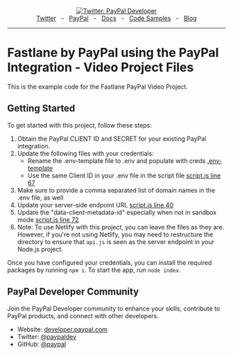 <div align="center">
    <a href="https://twitter.com/paypaldev" target="_blank">
        <img alt="Twitter: PayPal Developer" src="https://img.shields.io/twitter/follow/paypaldev?style=social" />
    </a>
    <br />
    <a href="https://twitter.com/paypaldev" target="_blank">Twitter</a>
        <span>&nbsp;&nbsp;-&nbsp;&nbsp;</span>
    <a href="https://www.paypal.com/us/home" target="_blank">PayPal</a>
        <span>&nbsp;&nbsp;-&nbsp;&nbsp;</span>
    <a href="https://developer.paypal.com/home" target="_blank">Docs</a>
        <span>&nbsp;&nbsp;-&nbsp;&nbsp;</span>
    <a href="https://github.com/paypaldev" target="_blank">Code Samples</a>
        <span>&nbsp;&nbsp;-&nbsp;&nbsp;</span>
    <a href="https://dev.to/paypaldeveloper" target="_blank">Blog</a>
    <br />
    <hr />
</div>

# Fastlane by PayPal using the PayPal Integration - Video Project Files

This is the example code for the Fastlane PayPal Video Project.

## Getting Started

To get started with this project, follow these steps:

1. Obtain the PayPal CLIENT ID and SECRET for your existing PayPal integration.
2. Update the following files with your credentials:
     - Rename the .env-template file to .env and populate with creds [.env-template](https://github.com/paypaldev/fastlane_paypal_video_project/blob/main/.env-template)
     - Use the same Client ID in your .env file in the script file [script.js line 67](https://github.com/paypaldev/fastlane_paypal_video_project/blob/main/script.js#L67)
3. Make sure to provide a comma separated list of domain names in the .env file, as well
4. Update your server-side endpoint URL [script.js line 40](https://github.com/paypaldev/fastlane_paypal_video_project/blob/main/script.js#L40)
5. Update the "data-client-metadata-id" especially when not in sandbox mode [script.js line 72](https://github.com/paypaldev/fastlane_paypal_video_project/blob/main/script.js#L72)
6. Note: To use Netlify with this project, you can leave the files as they are. However, if you're not using Netlify, you may need to restructure the directory to ensure that `api.js` is seen as the server endpoint in your Node.js project.

Once you have configured your credentials, you can install the required packages by running `npm i`. To start the app, run `node index`.

## PayPal Developer Community

Join the PayPal Developer community to enhance your skills, contribute to PayPal products, and connect with other developers.

- Website: [developer.paypal.com](https://developer.paypal.com)
- Twitter: [@paypaldev](https://twitter.com/paypaldev)
- GitHub: [@paypal](https://github.com/paypal)
